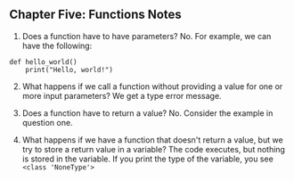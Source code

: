 ## Chapter Five: Functions Notes

1. Does a function have to have parameters?
No. For example, we can have the following:
```
def hello_world()
    print("Hello, world!")
```

2. What happens if we call a function without providing a value for one or more input parameters?
We get a type error message.

3. Does a function have to return a value?
No. Consider the example in question one.

4. What happens if we have a function that doesn't return a value, but we try to store a return value in a variable?
The code executes, but nothing is stored in the variable. If you print the type of the variable, you see `<class 'NoneType'>`